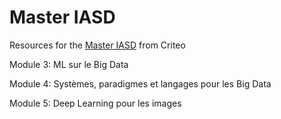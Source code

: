 # Master IASD

Resources for the [Master IASD](https://www.lamsade.dauphine.fr/wp/iasd/en/) from Criteo

Module 3: ML sur le Big Data

Module 4: Systèmes, paradigmes et langages pour les Big Data

Module 5: Deep Learning pour les images
